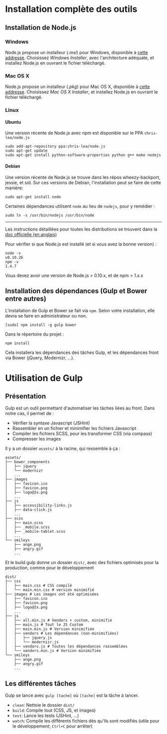 # Installation complète des outils

## Installation de Node.js

### Windows

Node.js propose un installeur (*.msi*) pour Windows, disponible à [cette addresse](http://nodejs.org/download/). Choisissez *Windows Installer*, avec l'architecture adéquate, et installez Node.js en ouvrant le fichier téléchargé.

### Mac OS X

Node.js propose un installeur (*.pkg*) pour Mac OS X, disponible à [cette addresse](http://nodejs.org/download/). Choisissez *Mac OS X Installer*, et installez Node.js en ouvrant le fichier téléchargé.

### Linux

#### Ubuntu

Une version récente de Node.js avec npm est disponible sur le PPA `chris-lea/node.js`

````shell
sudo add-apt-repository ppa:chris-lea/node.js
sudo apt-get update
sudo apt-get install python-software-properties python g++ make nodejs
````

#### Debian

Une version récente de Node.js se trouve dans les répos wheezy-backport, jessie, et sid. Sur ces versions de Debian, l'installation peut se faire de cette manière:

````shell
sudo apt-get install node
````

Certaines dépendances utilisent `node` au lieu de `nodejs`, pour y remédier :

````shell
sudo ln -s /usr/bin/nodejs /usr/bin/node
````

-----

Les instructions détaillées pour toutes les distributions se trouvent dans la [doc officielle (en anglais)](https://github.com/joyent/node/wiki/Installing-Node.js-via-package-manager)

Pour vérifier si que Node.js est installé (et si vous avez la bonne version) :

````shell
node -v
v0.10.26
npm -v
1.4.7
````

Vous devez avoir une version de Node.js > 0.10.x, et de npm > 1.x.x

## Installation des dépendances (Gulp et Bower entre autres)

L'installation de Gulp et Bower se fait via `npm`. Selon votre installation, elle devra se faire en administrateur ou non.

````shell
[sudo] npm install -g gulp bower
````

Dans le répertoire du projet :

````shell
npm install
````

Cela installera les dépendances des tâches Gulp, et les dépendances front via Bower (jQuery, Modernizr, ...).

# Utilisation de Gulp

## Présentation

Gulp est un outil permettant d'automatiser les tâches liées au front.
Dans notre cas, il permet de :

- Vérifier la syntaxe Javascript (JSHint)
- Rassembler en un fichier et minimifier les fichiers Javascript
- Compiler les fichiers SCSS, pour les transformer CSS (via compass)
- Compresser les images

Il y a un dossier `assets/` à la racine, qui ressemble à ça :

````shell
assets/
├── bower_components
│   ├── jquery
│   └── modernizr
│   ...
├── images
│   ├── favicon.ico
│   ├── favicon.png
│   ├── logo@2x.png
│   ...
├── js
│   ├── accessibility-links.js
│   ├── data-click.js
│   ...
├── scss
│   ├── main.scss
│   ├── _mobile.scss
│   ├── _mobile-tablet.scss
│   ...
└── smileys
    ├── ange.png
    ├── angry.gif
    ...
````

Et le build gulp donne un dossier `dist/`, avec des fichiers optimisés pour la production, comme pour le développement

````shell
dist/
├── css
│   ├── main.css # CSS compilé
│   └── main.min.css # version minimifié
├── images # Les images ont été optimisées
│   ├── favicon.ico
│   ├── favicon.png
│   ├── logo@2x.png
│   ...
├── js
│   ├── all.min.js # Vendors + custom, minimifié 
│   ├── main.js # Tout le JS Custom
│   ├── main.min.js # Version minimifiée
│   ├── vendors # Les dépendances (non-minimifiées)
│   │   ├── jquery.js
│   │   └── modernizr.js
│   ├── vendors.js # Toutes les dépendances rassemblées 
│   └── vendors.min.js # Version minimifiée
└── smileys
    ├── ange.png
    ├── angry.gif
    ...
````

## Les différentes tâches

Gulp se lance avec `gulp [tache]` où `[tache]` est la tâche à lancer.

 - `clean`: Nettoie le dossier `dist/`
 - `build`: Compile tout (CSS, JS, et images)
 - `test`: Lance les tests (JSHint, ...)
 - `watch`: Compile les différents fichiers dès qu'ils sont modifiés (utile pour le développement; `Ctrl+C` pour arrêter)